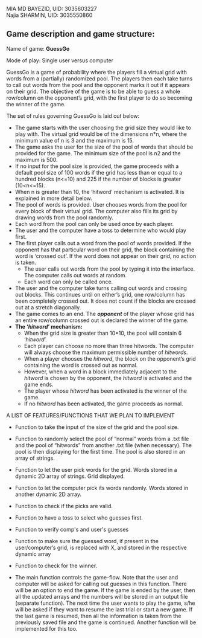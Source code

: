 MIA MD BAYEZID, UID: 3035603227  
Najia SHARMIN, UID: 3035550860

## Game description and game structure:  
Name of game: __GuessGo__  
  
Mode of play: Single user versus computer  
  
GuessGo is a game of probability where the players fill a virtual grid with words from a (partially) randomized pool. The players then each take turns to call out words from the pool and the opponent marks it out if it appears on their grid. The objective of the game is to be able to guess a whole row/column on the opponent’s grid, with the first player to do so becoming the winner of the game.  
  
The set of rules governing GuessGo is laid out below:  
- The game starts with the user choosing the grid size they would like to play with. The virtual grid would be of the dimensions n\*n, where the minimum value of n is 3 and the maximum is 15.  
- The game asks the user for the size of the pool of words that should be provided for the game. The minimum size of the pool is n2 and the maximum is 500.  
- If no input for the pool size is provided, the game proceeds with a default pool size of 100 words if the grid has less than or equal to a hundred blocks (n<=10) and 225 if the number of blocks is greater (10<n<=15).  
- When n is greater than 10, the ‘hitword’ mechanism is activated. It is explained in more detail below.  
- The pool of words is provided. User chooses words from the pool for every block of their virtual grid. The computer also fills its grid by drawing words from the pool randomly.  
- Each word from the pool can only be used once by each player.  
- The user and the computer have a toss to determine who would play first.  
- The first player calls out a word from the pool of words provided. If the opponent has that particular word on their grid, the block containing the word is ‘crossed out’. If the word does not appear on their grid, no action is taken.  
  -   The user calls out words from the pool by typing it into the interface. The computer calls out words at random.  
  -  Each word can only be called once.  
- The user and the computer take turns calling out words and crossing out blocks. This continues until on either’s grid, one row/column has been completely crossed out. It does not count if the blocks are crossed out at a stretch diagonally.  
- The game comes to an end. The __*opponent*__ of the player whose grid has an entire row/column crossed out is declared the winner of the game.  
- __The ‘*hitword*’ mechanism:__  
  - When the grid size is greater than 10\*10, the pool will contain 6 ‘*hitword*’.
  - Each player can choose no more than three hitwords. The computer will always choose the maximum permissible number of *hitwords*.  
  - When a player chooses the *hitword*, the block on the opponent’s grid containing the word is crossed out as normal.  
  - However, when a word in a block immediately adjacent to the *hitword* is chosen by the opponent, the *hitword* is activated and the game ends.  
  - The player whose *hitword* has been activated is the winner of the game.
  - If no *hitword* has been activated, the game proceeds as normal.
  
A LIST OF FEATURES/FUNCTIONS THAT WE PLAN TO IMPLEMENT

- Function to take the input of the size of the grid and the pool size.
		
- Function to randomly select the pool of “normal” words from a .txt file and the pool of “hitwords” from another .txt file (when necessary).  The pool is then displaying for the first time. The pool is also stored in an array of strings.
		
- Function to let the user pick words for the grid. Words stored in a dynamic 2D array of strings. Grid displayed.
		
- Function to let the computer pick its words randomly. Words stored in another dynamic 2D array.
		
- Function to check if the picks are valid.
		
- Function to have a toss to select who guesses first.
		
- Function to verify comp's and user's guesses
		
- Function to make sure the guessed word, if present in the user/computer’s grid, is replaced with X, and stored in the respective dynamic array
		
- Function to check for the winner.
		
- The main function controls the game-flow. Note that the user and computer will be asked for calling out guesses in this function. There
  will be an option to end the game. If the game is ended by the user, then all the updated arrays and the numbers will be stored in an
  output file (separate function). The next time the user wants to play the game, s/he will be asked if they want to resume the last trial
  or start a new game. If the last game is resumed, then all the information is taken from the previously saved file and the game is
  continued. Another function will be implemented for this too.








